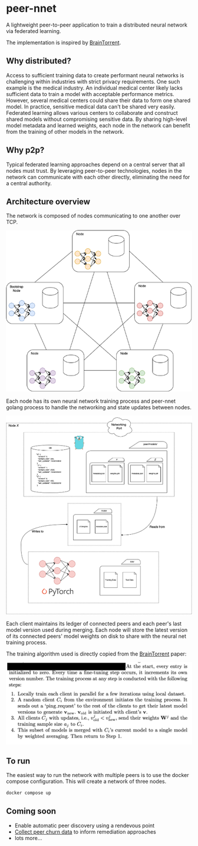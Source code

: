# peer-nnet

A lightweight peer-to-peer application to train a distributed neural network via federated learning.

The implementation is inspired by [BrainTorrent][].

## Why distributed?

Access to sufficient training data to create performant neural networks is challenging within industries with strict privacy requirements. One such example is the medical industry. An individual medical center likely lacks sufficient data to train a model with acceptable performance metrics. However, several medical centers could share their data to form one shared model. In practice, sensitive medical data can't be shared very easily. Federated learning allows various centers to collaborate and construct shared models without compromising sensitive data. By sharing high-level model metadata and learned weights, each node in the network can benefit from the training of other models in the network.

## Why p2p?

Typical federated learning approaches depend on a central server that all nodes must trust. By leveraging peer-to-peer technologies, nodes in the network can communicate with each other directly, eliminating the need for a central authority.

## Architecture overview

The network is composed of nodes communicating to one another over TCP.

![network](./assets/network-diag.png)

Each node has its own neural network training process and peer-nnet golang process to handle the networking and state updates between nodes.

![node](./assets/node-diag.png)

Each client maintains its ledger of connected peers and each peer's last model version used during merging. Each node will store the latest version of its connected peers' model weights on disk to share with the neural net training process.

The training algorithm used is directly copied from the [BrainTorrent][] paper:

![training-steps](./assets/training-steps.png)

## To run

The easiest way to run the network with multiple peers is to use the docker compose configuration. This will create a network of three nodes.

```bash
docker compose up
```

## Coming soon

- Enable automatic peer discovery using a rendevous point
- [Collect peer churn data](https://github.com/willscott/ipfs-counter/blob/willscott/churn/main.go) to inform remediation approaches
- lots more...

[braintorrent]: https://arxiv.org/pdf/1905.06731.pdf
